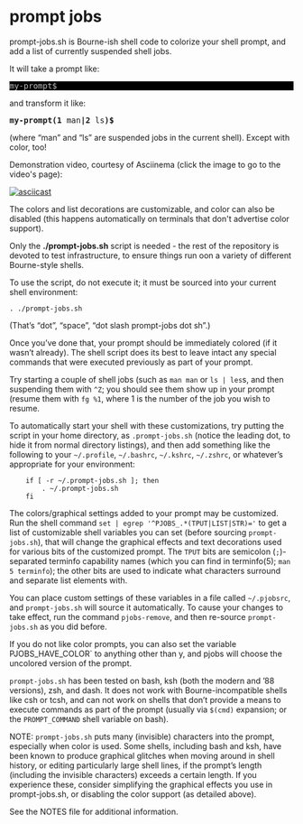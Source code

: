 # prompt jobs

prompt-jobs.sh is Bourne-ish shell code to colorize your shell prompt, and add a list of currently suspended shell jobs.

It will take a prompt like:

<pre style="background-color: black; color: silver; pading: 1em; width: 100%;">my-prompt$</pre>

and transform it like:

<pre><b>my-prompt(1 </b>man<b>|2 </b>ls<b>)$</b></pre>

(where “man” and “ls” are suspended jobs in the current shell). Except with color, too!

Demonstration video, courtesy of Asciinema (click the image to go to the video's page):

[![asciicast](https://asciinema.org/a/7410.svg)](https://asciinema.org/a/7410)

The colors and list decorations are customizable, and color can also be disabled (this happens automatically on terminals that don't advertise color support).

Only the **./prompt-jobs.sh** script is needed - the rest of the repository is devoted to test infrastructure, to ensure things run oon a variety of different Bourne-style shells.

To use the script, do not execute it; it must be sourced into your current shell environment:

```
. ./prompt-jobs.sh
```

(That’s “dot”, “space”, “dot slash prompt-jobs dot sh”.)

Once you’ve done that, your prompt should be immediately colored (if it wasn’t already). The shell script does its best to leave intact any special commands that were executed previously as part of your prompt.

Try starting a couple of shell jobs (such as `man man` or `ls | les`s, and then suspending them with `^Z`; you should see them show up in your prompt (resume them with `fg %1`, where 1 is the number of the job you wish to resume.

To automatically start your shell with these customizations, try putting the script in your home directory, as `.prompt-jobs.sh` (notice the leading dot, to hide it from normal directory listings), and then add something like the following to your `~/.profile`, `~/.bashrc`, `~/.kshrc`, `~/.zshrc`, or whatever’s appropriate for your environment:
```
    if [ -r ~/.prompt-jobs.sh ]; then
        . ~/.prompt-jobs.sh
    fi
```

The colors/graphical settings added to your prompt may be customized. Run the shell command `set | egrep '^PJOBS_.*(TPUT|LIST|STR)='` to get a list of customizable shell variables you can set (before sourcing `prompt-jobs.sh`), that will change the graphical effects and text decorations used for various bits of the customized prompt. The `TPUT` bits are semicolon (`;`)-separated terminfo capability names (which you can find in terminfo(5); `man 5 terminfo`); the other bits are used to indicate what characters surround and separate list elements with.

You can place custom settings of these variables in a file called `~/.pjobsrc`, and `prompt-jobs.sh` will source it automatically. To cause your changes to take effect, run the command `pjobs-remove`, and then re-source `prompt-jobs.sh` as you did before.

If you do not like color prompts, you can also set the variable PJOBS_HAVE_COLOR` to anything other than y, and pjobs will choose the uncolored version of the prompt.

`prompt-jobs.sh` has been tested on bash, ksh (both the modern and ’88 versions), zsh, and dash. It does not work with Bourne-incompatible shells like csh or tcsh, and can not work on shells that don’t provide a means to execute commands as part of the prompt (usually via `$(cmd)` expansion; or the `PROMPT_COMMAND` shell variable on bash).

NOTE: `prompt-jobs.sh` puts many (invisible) characters into the prompt, especially when color is used. Some shells, including bash and ksh, have been known to produce graphical glitches when moving around in shell history, or editing particularly large shell lines, if the prompt’s length (including the invisible characters) exceeds a certain length. If you experience these, consider simplifying the graphical effects you use in prompt-jobs.sh, or disabling the color support (as detailed above).

See the NOTES file for additional information.
